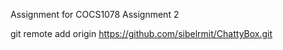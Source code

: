 
Assignment for COCS1078 Assignment 2

git remote add origin https://github.com/sibelrmit/ChattyBox.git
